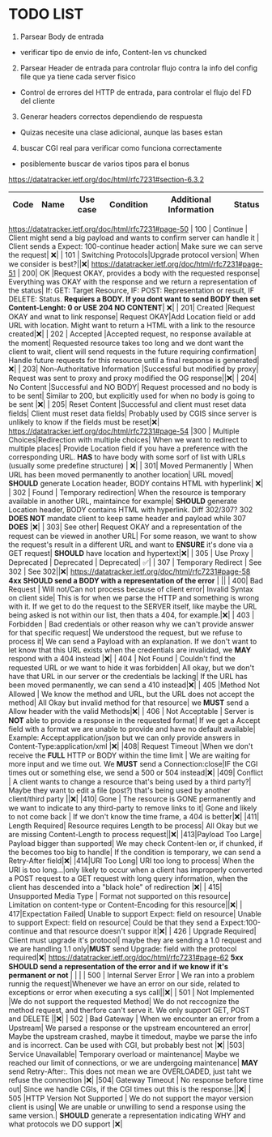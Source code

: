 # TODO LIST

1. Parsear Body de entrada 
- verificar tipo de envio de info, Content-len vs chuncked

2. Parsear Header de entrada para controlar flujo contra la info del config file que ya tiene cada server fisico
- Control de errores del HTTP de entrada, para controlar el flujo del FD del cliente

3. Generar headers correctos dependiendo de respuesta
- Quizas necesite una clase adicional, aunque las bases estan

4. buscar CGI real para verificar como funciona correctamente
- posiblemente buscar de varios tipos para el bonus


https://datatracker.ietf.org/doc/html/rfc7231#section-6.3.2

 Code | Name |  Use case |Condition | Additional Information | Status |
| ---- | --|--------- | ----------------- | --| -- |
https://datatracker.ietf.org/doc/html/rfc7231#page-50
| 100  | Continue |  Client might send a big payload and wants to confirm server can handle  it | Client sends a Expect: 100-continue header action| Make sure we can serve the request| ❌|
| 101 | Switching Protocols|Upgrade  protocol version| When we consider is best?||❌|
https://datatracker.ietf.org/doc/html/rfc7231#page-51
| 200| OK |Request OKAY, provides a body with the requested response| Everything was OKAY with the response and we return a representation of the status| If: GET: Target Resource, IF: POST: Representation or result, IF DELETE: Status. **Requiers a BODY. If you dont want to send BODY then set Content-Lenght: 0 or USE 204 NO CONTENT**| ❌|
| 201| Created |Request OKAY and wnat to link response| Request OKAY|Add Location field or add URL with location. Might want to return a HTML with a link to the resource created|❌|
| 202 | Accepted |Accepted request, no response available at the moment| Requested resource takes too long and we dont want the client to wait, client will send requests in the future requiring confirmation| Handle future requests for this resource until a final response is generated|❌|
| 203| Non-Authoritative Information |Successful but modified by proxy| Request was sent to proxy and proxy modified the OG response||❌|
| 204| No Content |Successful and NO BODY| Request processed and no body is to be sent| Similar to 200, but explicitly used for when no body is going to be sent |❌|
| 205| Reset Content |Successful and client must reset data fields| Client must reset data fields| Probably used by CGIS since server is unlikely to know if the fields must be reset|❌|
https://datatracker.ietf.org/doc/html/rfc7231#page-54
|300 | Multiple Choices|Redirection with multiple choices| When we want to redirect to multiple places| Provide Location field if you have a preference with the corresponding URL. **HAS** to have body with some sorf of list with URLs (usually some predefine structure) | ❌|
| 301| Moved Permanently  | When URL has been moved permanently to another location| URL moved| **SHOULD** generate Location header, BODY contains HTML with hyperlink| ❌|
| 302 | Found | Temporary redirection| When the resource is temporary available in another URL, maintaince for example| **SHOULD** generate Location header, BODY contains HTML with hyperlink. Diff 302/307? 302 **DOES NOT** mandate client to keep same header and payload while 307 **DOES** |❌|
| 303| See other| Request OKAY and a representation of the request can be viewed in another URL| For some reason, we want to show the request's result in a different URL and want to **ENSURE** it's done via a GET request| **SHOULD** have location and hypertext|❌|
| 305 | Use Proxy   |   Deprecated        |      Deprecated             | Deprecated| ✅|
| 307 | Temporary Redirect | See 302          | See 302||❌|
https://datatracker.ietf.org/doc/html/rfc7231#page-58
**4xx SHOULD send a BODY with a representation of the error**      |                   ||
| 400| Bad Request | Will not/Can not process because of client error| Invalid Syntax on client side| This is for when we parse the HTTP and something is wrong with it. If we get to do the request to the SERVER itself, like maybe the URL being asked is not within our list, then thats a 404, for example.|❌|
|  403 | Forbidden | Bad credentials or other reason why we can't provide answer for that specific request| We understood the request, but we refuse to process it| We can send a Payload with an explanation. If we don't want to let know that this URL exists when the credentials are invalidad, we **MAY** respond with a 404 instead |❌|
| 404 | Not Found | Couldn't find the requested URL or we want to hide it was forbidden| All okay, but we don't have that URL in our server or the credentials be lacking| If the URL has been moved permanently, we can send a 410 instead|❌|
| 405 |Method Not Allowed   | We know the method and URL, but the URL does not accept the method| All Okay but invalid method for that resource| we **MUST** send a Allow header with the valid Methods|❌|
| 406 | Not Acceptable  |  Server is **NOT** able to provide a response in the requested format| If we get a Accept field with a format we are unable to provide and have no default available| Example: Accept:application/json but we can only provide answers in Content-Type:application/xml |❌|
|408| Request Timeout  |When we don't receive the **FULL** HTTP or BODY within the time limit | We are waiting for more input and we time out. We **MUST** send a Connection:close|IF the CGI times out or something else, we send a 500 or 504 instead|❌|
|409| Conflict  |  A client wants to change a resource that's being used by a third party?| Maybe they want to edit a file (post?) that's being used by another client/third party                   ||❌|
|410|  Gone | The resource is GONE permanently and we want to indicate to any third-party to remove links to it| Gone and likely to not come back                   | If we don't know the time frame, a 404 is better|❌|
|411| Length Required| Resource requires Length to be process| All Okay but we are missing Content-Length to process request||❌|
|413|Payload Too Large| Payload bigger than supported| We may check Content-len or, if chunked, if the becomes too big to handle| If the condition is temporary, we can send a Retry-After field|❌|
|414|URI Too Long| URI too long to process| When the URI is too long...|only likely to occur when a client has improperly converted a POST request to a GET request with long query information, when the client has descended into a "black hole" of redirection |❌|
| 415| Unsupported Media Type | Format not supported on this resource| Limitation on content-type or Content-Encoding for this resource||❌|
| 417|Expectation Failed| Unable to support Expect: field on resource|  Unable to support Expect: field on resource| Could be that they send a Expect:100-continue and that resource doesn't suppor it|❌|
| 426 | Upgrade Required| Client must upgrade it's protocol| maybe they are sending a 1.0 request and we are handling 1.1 only|**MUST** send Upgrade:  field with the protocol required|❌|
https://datatracker.ietf.org/doc/html/rfc7231#page-62
**5xx SHOULD send a representation of the error and if we know if it's permanent or not**        |                   | |
| 500 | Internal Server Error | We ran into a problem runnig the request|Whenever we have an error on our side, related to exceptions or error when executing a sys call||❌|
| 501 | Not Implemented  |We do not support the requested Method| We do not reccognize the method request, and therfore can't serve it. We only support GET, POST and DELETE ||❌|
| 502 | Bad Gateway  | When we encounter an error from a Upstream| We parsed a response or the upstream encountered an error| Maybe the upstream crashed, maybe it timedout, maybe we parse the info and is incorrect. Can be used with CGI, but probably best not |❌|
|503| Service Unavailable| Temporary overload or maintenance| Maybe we reached our limit of connections, or we are undergoing maintenance| **MAY** send Retry-After:. This does not mean we are OVERLOADED, just taht we refuse the connection |❌|
|504| Gateway Timeout  |  No response before time out| Since we handle CGIs, if the CGI times out this is the response.||❌|
| 505 |HTTP Version Not Supported  | We do not support the mayor version client is using| We are unable or unwilling to send a response using the same version.| **SHOULD** generate a representation indicating WHY and what protocols we DO support |❌|

